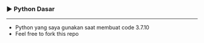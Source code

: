 ### ▶️ Python Dasar

---
- Python yang saya gunakan saat membuat code 3.7.10
- Feel free to fork this repo
